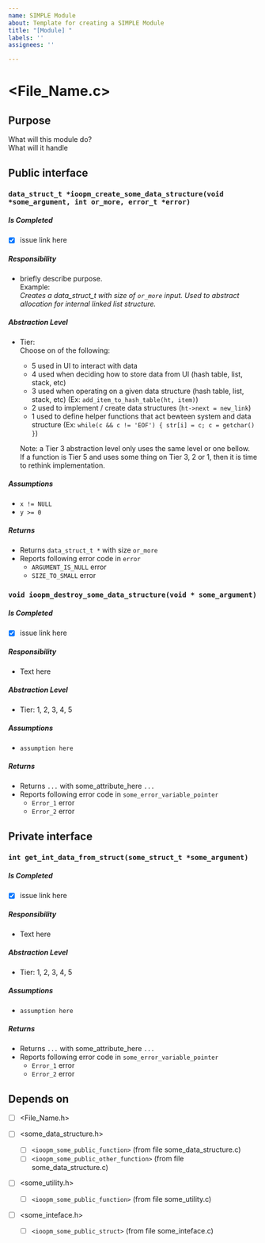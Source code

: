 ```yaml
---
name: SIMPLE Module
about: Template for creating a SIMPLE Module
title: "[Module] "
labels: ''
assignees: ''

---
```


# <File_Name.c>

## Purpose
What will this module do?  
What will it handle



## Public interface   


### `data_struct_t *ioopm_create_some_data_structure(void *some_argument, int or_more, error_t *error)`
##### Is Completed
- [x] issue link here

##### Responsibility
- briefly describe purpose.  
Example:  
_Creates a data_struct_t with size of `or_more` input. Used to abstract allocation for internal linked list structure._

##### Abstraction Level
- Tier:  
Choose on of the following:
  - 5 used in UI to interact with data
  - 4 used when deciding how to store data from UI (hash table, list, stack, etc)
  - 3 used when operating on a given data structure (hash table, list, stack, etc) (Ex: `add_item_to_hash_table(ht, item)`)
  - 2 used to implement / create data structures (`ht->next = new_link`)
  - 1 used to define helper functions that act bewteen system and data structure (Ex: `while(c && c != 'EOF') { str[i] = c; c = getchar() }`)  

  Note: a Tier 3 abstraction level only uses the same level or one bellow.  
  If a function is Tier 5 and uses some thing on Tier 3, 2 or 1, then it is time to rethink implementation.

##### Assumptions
- `x != NULL`
- `y >= 0`

##### Returns
- Returns `data_struct_t *` with size `or_more`
- Reports following error code in `error`
  - `ARGUMENT_IS_NULL` error
  - `SIZE_TO_SMALL` error


### `void ioopm_destroy_some_data_structure(void * some_argument)`
##### Is Completed
- [x] issue link here
##### Responsibility
- Text here

##### Abstraction Level
- Tier: 1, 2, 3, 4, 5

##### Assumptions
- `assumption here`

##### Returns
- Returns `...` with some_attribute_here `...`
- Reports following error code in `some_error_variable_pointer`
  - `Error_1` error
  - `Error_2` error



## Private interface

### `int get_int_data_from_struct(some_struct_t *some_argument)`
##### Is Completed
- [x] issue link here  

##### Responsibility  
- Text here

##### Abstraction Level  
- Tier: 1, 2, 3, 4, 5

##### Assumptions  
- `assumption here`

##### Returns
- Returns `...` with some_attribute_here `...`
- Reports following error code in `some_error_variable_pointer`
  - `Error_1` error
  - `Error_2` error



## Depends on
- [ ] <File_Name.h>

- [ ] <some_data_structure.h>  
  - [ ] `<ioopm_some_public_function>` (from file some_data_structure.c)
  - [ ]  `<ioopm_some_public_other_function>` (from file some_data_structure.c)  

- [ ] <some_utility.h>
  - [ ] `<ioopm_some_public_function>` (from file some_utility.c)  

- [ ] <some_inteface.h>
  - [ ]  `<ioopm_some_public_struct>` (from file some_inteface.c)

